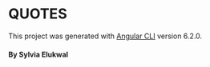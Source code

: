 # QUOTES

This project was generated with [Angular CLI](https://github.com/angular/angular-cli) version 6.2.0.
#### By **Sylvia Elukwal**
